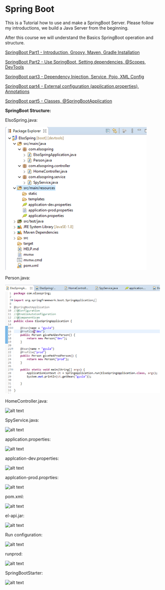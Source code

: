 # Spring Boot

This is a Tutorial how to use and make a SpringBoot Server. Please follow my introductions, we build a Java Server from the beginning.

After this course we will understand the Basics SpringBoot operation and structure.

 [SpringBoot Part1 - Introduction, Groovy, Maven, Gradle Installation](https://github.com/Leone717/First_Spring_Boot/blob/master/SpringBoot%20part1%20-%20Introduction%2C%20Groovy%2C%20Maven%2C%20Gradle%20Installation.md)

[SpringBoot Part2 - Use SpringBoot, Setting dependencies, @Scopes, DevTools](https://github.com/Leone717/First_Spring_Boot/blob/master/SpringBoot%20part2%20-%20Use%20Springboot%2C%20Setting%20dependecies%2C%20%20%40Scopes%2C%20DevTools.md)

  [SpringBoot part3 - Dependency Injection, Service, Pojo, XML Config](https://github.com/Leone717/First_Spring_Boot/blob/master/SpringBoot%20part3%20-%20Dependency%20Injection%2C%20Service%2C%20Pojo%2C%20XML%20Config.md)

  [SpringBoot part4 - External configuration (application.properties), Annotations](https://github.com/Leone717/First_Spring_Boot/blob/master/SpringBoot%20part4%20-%20External%20configuration%20(application.properties)%2C%20Annotations%20.md)

  [SpringBoot part5 - Classes, @SpringBootApplication](https://github.com/Leone717/First_Spring_Boot/blob/master/SpringBoot%20part5%20-%20Classes%2C%20%40SpringBootApplication%20.md)

__SpringBoot Structure:__

ElsoSpring.java:

![alt text](https://github.com/Leone717/First_Spring_Boot/blob/master/SpringPic/1%20SpringBootStructure.png)

Person.java:

![alt text](https://github.com/Leone717/First_Spring_Boot/blob/master/SpringPic/2%20ElsoSpring.java.png)

HomeController.java:

![alt text](https://github.com/Leone717/KeyView/blob/master/KeyView.png)

SpyService.java:

![alt text](https://github.com/Leone717/KeyView/blob/master/KeyView.png)

application.properties:

![alt text](https://github.com/Leone717/KeyView/blob/master/KeyView.png)

applcation-dev.properties:

![alt text](https://github.com/Leone717/KeyView/blob/master/KeyView.png)

applcation-prod.proprties:

![alt text](https://github.com/Leone717/KeyView/blob/master/KeyView.png)

pom.xml:

![alt text](https://github.com/Leone717/KeyView/blob/master/KeyView.png)

el-api.jar:

![alt text](https://github.com/Leone717/KeyView/blob/master/KeyView.png)

Run configuration:

![alt text](https://github.com/Leone717/KeyView/blob/master/KeyView.png)

runprod:

![alt text](https://github.com/Leone717/KeyView/blob/master/KeyView.png)

SpringBootStarter:

![alt text](https://github.com/Leone717/KeyView/blob/master/KeyView.png)
